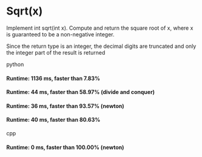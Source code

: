 # Sqrt(x)

Implement int sqrt(int x). Compute and return the square root of x, where x is guaranteed to be a non-negative integer.

Since the return type is an integer, the decimal digits are truncated and only the integer part of the result is returned


python

#### Runtime: 1136 ms, faster than 7.83%
#### Runtime: 44 ms, faster than 58.97%     (divide and conquer) 
#### Runtime: 36 ms, faster than 93.57%     (newton)
#### Runtime: 40 ms, faster than 80.63%


cpp

#### Runtime: 0 ms, faster than 100.00%   (newton)

